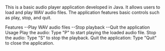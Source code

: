This is a basic audio player application developed in Java. It allows users to load and play WAV audio files. The application features basic controls such as play, stop, and quit.

Features
--Play WAV audio files
--Stop playback
--Quit the application
Usage
Play the audio: Type "P" to start playing the loaded audio file.
Stop the audio: Type "S" to stop the playback.
Quit the application: Type "Quit" to close the application.
